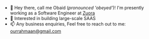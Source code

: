 - 👋 Hey there, call me Obaid (*pronounced 'obeyed'*)! I'm presently working as a Software Engineer at [Zuora](https://www.zuora.com/)
- 👀 Interested in building large-scale SAAS
- 📫 Any business enquiries, Feel free to reach out to me: ourrahmaan@gmail.com

<!---
ObaidUr-Rahmaan/ObaidUr-Rahmaan is a ✨ special ✨ repository because its `README.md` (this file) appears on your GitHub profile.
You can click the Preview link to take a look at your changes.
--->

